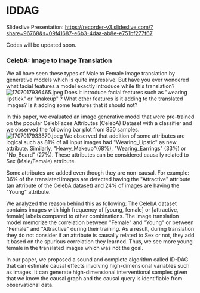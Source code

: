 # IDDAG

Slideslive Presentation: 
https://recorder-v3.slideslive.com/?share=96768&s=09f41687-e6b3-4daa-ab8e-e751bf277f67

Codes will be updated soon.

### CelebA: Image to Image Translation
We all have seen these types of Male to Female image translation by generative models which is quite impressive. But have you ever wondered what facial features a model exactly introduce while this translation?
![1707017936465.jpeg](assets%2F1707017936465.jpeg)
Does it introduce facial features such as "wearing lipstick" or "makeup" ?
What other features is it adding to the translated images? Is it adding some
features that it should not?

In this paper, we evaluated an image generative model that were pre-trained on the popular CelebFaces Attributes (CelebA) Dataset with a classifier and we observed the following bar plot from 850 samples.
![1707017933870.jpeg](assets%2F1707017933870.jpeg)
We observed that addition of some attributes are logical such as 81% of all input images had "Wearing_Lipstic" as new attribute. Similarly, "Heavy_Makeup"(68%), "Wearing_Earrings" (33%) or "No_Beard" (27%). These attributes can be considered causally related to Sex (Male/Female) attribute.

Some attributes are added even though they are non-causal. For example: 36% of the translated images are detected having the "Attractive" attribute (an attribute of the CelebA dataset) and 24% of images are having the "Young" attribute.

We analyzed the reason behind this as following:
The CelebA dataset contains images with high frequency of [young, female] or [attractive, female] labels compared to other combinations. The image translation model memorize the correlation between "Female" and "Young" or between "Female" and "Attractive" during their training. As a result, during translation they do not consider if an attribute is causally related to Sex or not,
they add it based on the spurious correlation they learned. Thus, we see more young female in the translated images which was not the goal.

In our paper, we proposed a sound and complete algorithm called ID-DAG that can estimate causal effects involving high-dimensional variables such as images. It can generate high-dimensional interventional samples given that we know the causal graph and the causal query is identifiable from observational data. 

